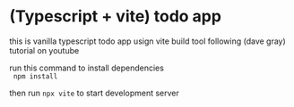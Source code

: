 <h1>(Typescript + vite) todo app</h1>

this is vanilla typescript todo app usign vite build tool
following (dave gray) tutorial on youtube<br />

run this command to install dependencies   
<code>
npm install
</code>

then run <code>npx vite</code> to start development server
